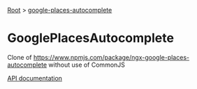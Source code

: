 [Root](../../README.md) &gt; [google-places-autocomplete](./README.md)

# GooglePlacesAutocomplete

Clone of https://www.npmjs.com/package/ngx-google-places-autocomplete without use of CommonJS

[API documentation](../../docs/google-places-autocomplete.md)